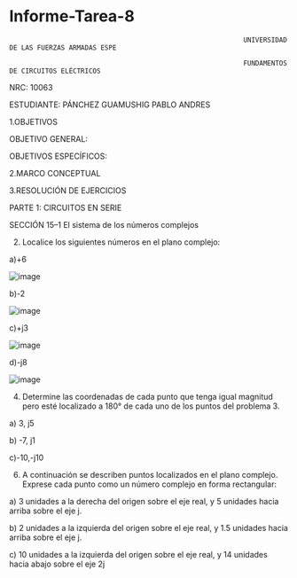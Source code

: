 # Informe-Tarea-8

                                                               UNIVERSIDAD DE LAS FUERZAS ARMADAS ESPE

                                                               FUNDAMENTOS DE CIRCUITOS ELÉCTRICOS

NRC: 10063

ESTUDIANTE: PÁNCHEZ GUAMUSHIG PABLO ANDRES

1.OBJETIVOS

OBJETIVO GENERAL:

OBJETIVOS ESPECÍFICOS:

2.MARCO CONCEPTUAL


3.RESOLUCIÓN DE EJERCICIOS

PARTE 1: CIRCUITOS EN SERIE

SECCIÓN 15–1 El sistema de los números complejos

2. Localice los siguientes números en el plano complejo:

a)+6

![image](https://user-images.githubusercontent.com/116771507/220778351-4a212d4c-6582-4f42-adea-f687c3e32659.png)


b)-2

![image](https://user-images.githubusercontent.com/116771507/220778490-a9053288-3186-45cc-81b4-00a907b1626b.png)


c)+j3

![image](https://user-images.githubusercontent.com/116771507/220778738-d96afb68-b06d-4c74-a798-265ac018c8bb.png)

d)-j8

![image](https://user-images.githubusercontent.com/116771507/220778990-3061eea8-e8d1-4e04-ba90-6b5883b368ea.png)

4. Determine las coordenadas de cada punto que tenga igual magnitud pero esté localizado a 180° de cada uno de los puntos del problema 3.

a) 3, j5 

b) -7, j1 

c)-10,-j10

6. A continuación se describen puntos localizados en el plano complejo. Exprese cada punto como un número complejo en forma rectangular:

a) 3 unidades a la derecha del origen sobre el eje real, y 5 unidades hacia arriba sobre el eje j.

b) 2 unidades a la izquierda del origen sobre el eje real, y 1.5 unidades hacia arriba sobre el eje j.

c) 10 unidades a la izquierda del origen sobre el eje real, y 14 unidades hacia abajo sobre el eje 2j














































































